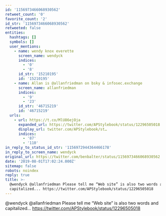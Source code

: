 ```yaml
---
id: '1156973466068930562'
retweet_count: '0'
favorite_count: '2'
id_str: '1156973466068930562'
retweeted: false
entities:
  hashtags: []
  symbols: []
  user_mentions:
    - name: wendy knox everette
      screen_name: wendyck
      indices:
        - '0'
        - '8'
      id_str: '15210195'
      id: '15210195'
    - name: Allan is @allanfriedman on bsky & infosec.exchange
      screen_name: allanfriedman
      indices:
        - '9'
        - '23'
      id_str: '46715219'
      id: '46715219'
  urls:
    - url: https://t.co/MlU86ejOja
      expanded_url: https://twitter.com/APStylebook/status/12296505018
      display_url: twitter.com/APStylebook/st…
      indices:
        - '87'
        - '110'
in_reply_to_status_id_str: '1156972944364466178'
in_reply_to_screen_name: wendyck
original_url: https://twitter.com/benbalter/status/1156973466068930562
date: '2019-08-01T17:02:24.000Z'
sitemap: false
robots: noindex
reply: true
title: >-
  @wendyck @allanfriedman Please tell me “Web site” is also two words and
  capitalized... https://twitter.com/APStylebook/status/12296505018
---
```


@wendyck @allanfriedman Please tell me “Web site” is also two words and capitalized... https://twitter.com/APStylebook/status/12296505018